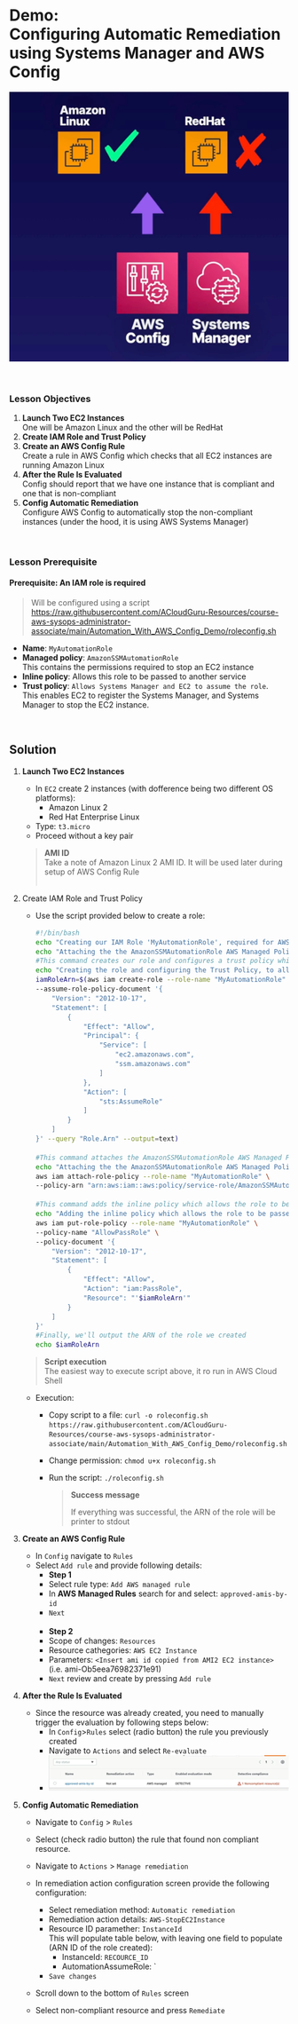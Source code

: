 # Demo:<br>Configuring Automatic Remediation using Systems Manager and AWS Config

![](../img/demo/3.8.AWSConfig-AutomaticRemediation.png)

<br>

### Lesson Objectives
1. **Launch Two EC2 Instances**<br>One will be Amazon Linux and the other will be RedHat
2. **Create IAM Role and Trust Policy**
3. **Create an AWS Config Rule**<br>Create a rule in AWS Config which checks that all EC2 instances are running Amazon Linux
4. **After the Rule Is Evaluated**<br>Config should report that we have one instance that is compliant and one that is non-compliant
5. **Config Automatic Remediation**<br>Configure AWS Config to automatically stop the non-compliant instances (under the hood, it is using AWS Systems Manager)

<br>

### Lesson Prerequisite

#### Prerequisite: **An IAM role is required**

> Will be configured using a script<br>https://raw.githubusercontent.com/ACloudGuru-Resources/course-aws-sysops-administrator-associate/main/Automation_With_AWS_Config_Demo/roleconfig.sh
- **Name**: `MyAutomationRole`
- **Managed policy**: `AmazonSSMAutomationRole`<br>This contains the permissions required to stop an EC2 instance
- **Inline policy**: Allows this role to be passed to another service
- **Trust policy**: `Allows Systems Manager and EC2 to assume the role`.<br>This enables EC2 to register the Systems Manager, and Systems Manager to stop the EC2 instance.

<br>


## Solution
1. **Launch Two EC2 Instances**
    - In `EC2` create 2 instances (with dofference being two different OS platforms):
      - Amazon Linux 2
      - Red Hat Enterprise Linux
    - Type: `t3.micro`
    - Proceed without a key pair

    > **AMI ID**<br>
    > Take a note of Amazon Linux 2 AMI ID. It will be used later during setup of AWS Config Rule<br><br>

2. Create IAM Role and Trust Policy
    - Use the script provided below to create a role:
        ```sh
        #!/bin/bash
        echo "Creating our IAM Role 'MyAutomationRole', required for AWS Config auto remediation"
        echo "Attaching the the AmazonSSMAutomationRole AWS Managed Policy..."
        #This command creates our role and configures a trust policy which allows EC2 and Systems Manager to assume the role.
        echo "Creating the role and configuring the Trust Policy, to allow EC2 and Systems Manager to assume this role..."
        iamRoleArn=$(aws iam create-role --role-name "MyAutomationRole" \
        --assume-role-policy-document '{
            "Version": "2012-10-17",
            "Statement": [
                {
                    "Effect": "Allow",
                    "Principal": {
                        "Service": [
                            "ec2.amazonaws.com",
                            "ssm.amazonaws.com"
                        ]
                    },
                    "Action": [
                        "sts:AssumeRole"
                    ]
                }
            ]
        }' --query "Role.Arn" --output=text)

        #This command attaches the AmazonSSMAutomationRole AWS Managed Policy 
        echo "Attaching the the AmazonSSMAutomationRole AWS Managed Policy..."
        aws iam attach-role-policy --role-name "MyAutomationRole" \
        --policy-arn "arn:aws:iam::aws:policy/service-role/AmazonSSMAutomationRole"

        #This command adds the inline policy which allows the role to be passed to another service. We have to pass in the ARN of our role. 
        echo "Adding the inline policy which allows the role to be passed to another service..."
        aws iam put-role-policy --role-name "MyAutomationRole" \
        --policy-name "AllowPassRole" \
        --policy-document '{
            "Version": "2012-10-17",
            "Statement": [
                {
                    "Effect": "Allow",
                    "Action": "iam:PassRole",
                    "Resource": "'$iamRoleArn'"
                }
            ]
        }'
        #Finally, we'll output the ARN of the role we created
        echo $iamRoleArn
        ```


    > **Script execution**<br>
    > The easiest way to execute script above, it ro run in AWS Cloud Shell

    - Execution: 
      - Copy script to a file:
        `curl -o roleconfig.sh https://raw.githubusercontent.com/ACloudGuru-Resources/course-aws-sysops-administrator-associate/main/Automation_With_AWS_Config_Demo/roleconfig.sh`
      - Change permission:
            `chmod u+x roleconfig.sh`
      - Run the script:
            `./roleconfig.sh`

          > **Success message**
          >
          > If everything was successful, the ARN of the role will be printer to stdout

3. **Create an AWS Config Rule** 
    - In `Config` navigate to `Rules`
    - Select `Add rule` and provide following details:
      - **Step 1**
      - Select rule type: `Add AWS managed rule`
      - In **AWS Managed Rules** search for and select: `approved-amis-by-id`
      - `Next`<br><br>
      - **Step 2**
      - Scope of changes: `Resources`
      - Resource cathegories: `AWS EC2 Instance`
      - Parameters: `<Insert ami id copied from AMI2 EC2 instance>` (i.e. ami-Ob5eea76982371e91)
      - `Next` review and create by pressing `Add rule`


4. **After the Rule Is Evaluated**
    - Since the resource was already created, you need to manually trigger the evaluation by following steps below:
        - In `Config`>`Rules` select (radio button) the rule you previously created
        - Navigate to `Actions` and select `Re-evaluate`
        - ![](../img/demo/3.8.AWSConfig-AutomaticRemediation-ScanResult.png)
  

5. **Config Automatic Remediation**
    - Navigate to `Config` > `Rules`
    - Select (check radio button) the rule that found non compliant resource.
    - Navigate to `Actions` > `Manage remediation` 
    - In remediation action configuration screen provide the following configuration:
      - Select remediation method: `Automatic remediation`
      - Remediation action details: `AWS-StopEC2Instance`
      - Resource ID paramether: `InstanceId`<br>This will populate table below, with leaving one field to populate (ARN ID of the role created):
        - InstanceId: `RECOURCE_ID`
        - AutomationAssumeRole: `<Add ARN role ID>
      - `Save changes`

    - Scroll down to the bottom of `Rules` screen
    - Select non-compliant resource and press `Remediate`